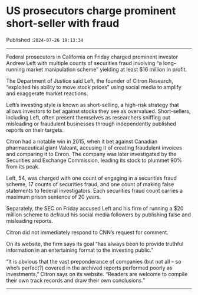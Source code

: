 # US prosecutors charge prominent short-seller with fraud

Published :`2024-07-26 19:13:34`

---

Federal prosecutors in California on Friday charged prominent investor Andrew Left with multiple counts of securities fraud involving “a long-running market manipulation scheme” yielding at least $16 million in profit.

The Department of Justice said Left, the founder of Citron Research, “exploited his ability to move stock prices” using social media to amplify and exaggerate market reactions.

Left’s investing style is known as short-selling, a high-risk strategy that allows investors to bet against stocks they see as overvalued. Short-sellers, including Left, often present themselves as researchers sniffing out misleading or fraudulent businesses through independently published reports on their targets.

Citron had a notable win in 2015, when it bet against Canadian pharmaceutical giant Valeant, accusing it of creating fraudulent invoices and comparing it to Enron. The company was later investigated by the Securities and Exchange Commission, leading its stock to plummet 90% from its peak.

Left, 54, was charged with one count of engaging in a securities fraud scheme, 17 counts of securities fraud, and one count of making false statements to federal investigators. Each securities fraud count carries a maximum prison sentence of 20 years.

Separately, the SEC on Friday accused Left and his firm of running a $20 million scheme to defraud his social media followers by publishing false and misleading reports.

Citron did not immediately respond to CNN’s request for comment.

On its website, the firm says its goal “has always been to provide truthful information in an entertaining format to the investing public.”

“It is obvious that the vast preponderance of companies (but not all – so who’s perfect?) covered in the archived reports performed poorly as investments,” Citron says on its website. “Readers are welcome to compile their own track records and draw their own conclusions.”

---

